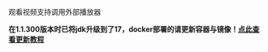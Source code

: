 观看视频支持调用外部播放器

**在1.1.300版本时已将jdk升级到了17，docker部署的请更新容器与镜像！[点此查看更新教程](https://github.com/wushuo894/ani-rss/discussions/204)**
